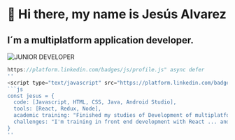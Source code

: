 # 👋 Hi there, my name is Jesús Alvarez
## I´m a multiplatform application developer.
![JUNIOR DEVELOPER](https://user-images.githubusercontent.com/51082512/117128824-33c63d80-ad9e-11eb-88e2-eb0ac1ae4fbd.png)
```js 
https://platform.linkedin.com/badges/js/profile.js" async defer
''
<script type="text/javascript" src="https://platform.linkedin.com/badges/js/profile.js" async defer></script>
```js
const jesus = {
  code: [Javascript, HTML, CSS, Java, Android Studio],
  tools: [React, Redux, Node], 
  academic training: "Finished my studies of Development of multiplatform applications",
  challenges: "I'm training in front end development with React ... and I love it !!!"
}
''


